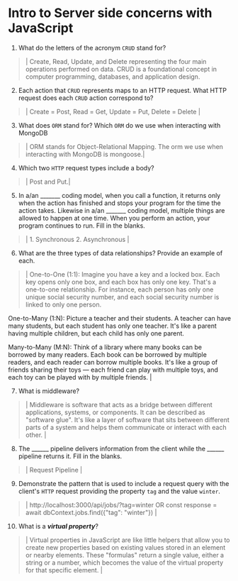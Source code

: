 # Intro to Server side concerns with JavaScript
01. What do the letters of the acronym `CRUD` stand for?

  > | Create, Read, Update, and Delete representing the four main operations performed on data. CRUD is a foundational concept in computer programming, databases, and application design. 
  <!-- It's a basic way to understand what you can do with data in a computer system. You can create new data, read or view existing data, update or change data, and delete or remove data. It's like the essential toolkit for managing information in software. | -->

02. Each action that `CRUD` represents maps to an HTTP request. What HTTP request does each `CRUD` action correspond to?

  > | Create = Post, Read = Get, Update = Put, Delete = Delete  |

03. What does `ORM` stand for? Which `ORM` do we use when interacting with MongoDB

  > | ORM stands for Object-Relational Mapping. The orm we use when interacting with MongoDB is mongoose.| 

  <!-- Helps bridge the gap between programming languages and databases. When we work with MongoDB, Mongoose is a popular ORM tool. It helps us define how our data should look in our code and how it's stored in the MongoDB database, making it easier to work with MongoDB using JavaScript.-->

04. Which two `HTTP` request types include a body?

  > | Post and Put.|

  <!-- Examples:
  POST: Imagine you're filling out a job application online. When you hit the "submit" button, the information you entered (like your name, email, and qualifications) is sent to the company's server using a POST request. It's like mailing a letter with all your details to someone.

  PUT: Now, let's say you already have a profile on a job website, but you want to update your skills or contact information. You would use a PUT request to send the updated information to the website's server. It's like sending a revised version of your resume to the company, replacing the old one. -->


05. In a/an _______ coding model, when you call a function, it returns only when the action has finished and stops your program for the time the action takes. Likewise in a/an _______ coding model, multiple things are allowed to happen at one time. When you perform an action, your program continues to run.  Fill in the blanks.

  > | 1. Synchronous 2. Asynchronous |

06. What are the three types of data relationships? Provide an example of each.

  > | One-to-One (1:1): Imagine you have a key and a locked box. Each key opens only one box, and each box has only one key. That's a one-to-one relationship. For instance, each person has only one unique social security number, and each social security number is linked to only one person.

One-to-Many (1:N): Picture a teacher and their students. A teacher can have many students, but each student has only one teacher. It's like a parent having multiple children, but each child has only one parent.

Many-to-Many (M:N): Think of a library where many books can be borrowed by many readers. Each book can be borrowed by multiple readers, and each reader can borrow multiple books. It's like a group of friends sharing their toys — each friend can play with multiple toys, and each toy can be played with by multiple friends. |

07. What is middleware?

  > | Middleware is software that acts as a bridge between different applications, systems, or components. It can be described as "software glue". It's like a layer of software that sits between different parts of a system and helps them communicate or interact with each other. |

08. The ______ pipeline delivers information from the client while the ______ pipeline returns it. Fill in the blanks. 

  > | Request Pipeline |

09. Demonstrate the pattern that is used to include a request query with the client's `HTTP` request providing the property `tag` and the value `winter`.

  > | http://localhost:3000/api/jobs/?tag=winter OR 
  const response = await dbContext.jobs.find({"tag": "winter"})  |

10. What is a ***virtual property***?

  > | Virtual properties in JavaScript are like little helpers that allow you to create new properties based on existing values stored in an element or nearby elements. These "formulas" return a single value, either a string or a number, which becomes the value of the virtual property for that specific element. |

  <!-- For example, imagine you have a program that stores people's first names and last names. With a virtual property called "full name," you can ask the program, "Hey, what's this person's full name?" And even though the program doesn't have a stored value for "full name," it quickly combines the first name and last name and tells you the answer. It's like a handy shortcut for getting extra information without storing it all in the database. -->
